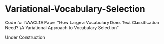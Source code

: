 # Variational-Vocabulary-Selection
Code for NAACL19 Paper "How Large a Vocabulary Does Text Classification Need? \\A Variational Approach to Vocabulary Selection"


Under Construction
